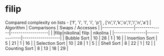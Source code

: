 # filip
Compared complexity on lists - ['f', 'i', 'l', 'i', 'p'] , ['n','i','k','o','l','i','n','a']
| Algorithm      | Comparisons  | Swaps / Accesses  |
|----------------|--------------|-------------------|
|                |filip|nikolina| filip | nikolina  |
|----------------|--------------|-------------------|
| Bubble Sort    |  10 | 28     |   1   |  16       |
| Insertion Sort |  5  | 21     |   1   |  16       |
| Selection Sort |  10 | 28     |   1   |  5        |
| Shell Sort     |  8  | 22     |   1   |  12       |
| Counting Sort  |  8  | 13     |   18  |  29       |
